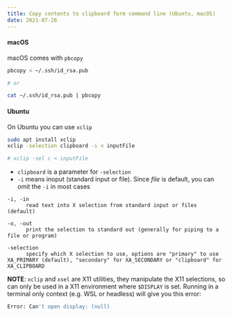 ```yaml
---
title: Copy contents to clipboard form command line (Ubuntu, macOS)
date: 2021-07-26
---
```


#### macOS

macOS comes with `pbcopy`

```bash
pbcopy < ~/.ssh/id_rsa.pub

# or 

cat ~/.ssh/id_rsa.pub | pbcopy
```

#### Ubuntu

On Ubuntu you can use `xclip`

```bash
sudo apt install xclip
xclip -selection clipboard -i < inputFile

# xclip -sel c < inputFile
```

- `clipboard` is a parameter for `-selection`
- `-i` means inoput (standard input or file). Since _file_ is default, you can omit the `-i` in most cases


```
-i, -in
      read text into X selection from standard input or files (default)

-o, -out
      print the selection to standard out (generally for piping to a file or program)

-selection
      specify which X selection to use, options are "primary" to use XA_PRIMARY (default), "secondary" for XA_SECONDARY or "clipboard" for XA_CLIPBOARD
```


**NOTE**: `xclip` and `xsel` are X11 utilities, they manipulate the X11 selections, so can only be used in a X11 environment where `$DISPLAY` is set. Running in a terminal only context (e.g. WSL or headless) will give you this error: 

```bash
Error: Can't open display: (null)
```